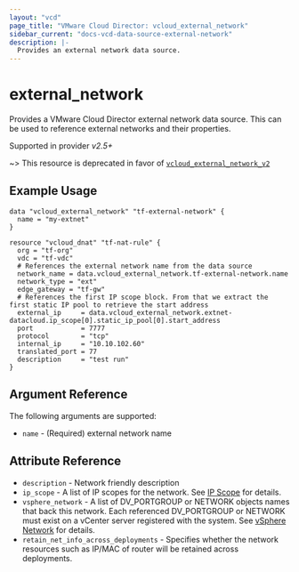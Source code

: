 ```yaml
---
layout: "vcd"
page_title: "VMware Cloud Director: vcloud_external_network"
sidebar_current: "docs-vcd-data-source-external-network"
description: |-
  Provides an external network data source.
---
```


# external\_network

Provides a VMware Cloud Director external network data source. This can be used to reference external networks and their properties.

Supported in provider *v2.5+*

~> This resource is deprecated in favor of [`vcloud_external_network_v2`](/providers/vmware/vcd/latest/docs/data-sources/external_network_v2)

## Example Usage

```hcl
data "vcloud_external_network" "tf-external-network" {
  name = "my-extnet"
}

resource "vcloud_dnat" "tf-nat-rule" {
  org = "tf-org"
  vdc = "tf-vdc"
  # References the external network name from the data source
  network_name = data.vcloud_external_network.tf-external-network.name
  network_type = "ext"
  edge_gateway = "tf-gw"
  # References the first IP scope block. From that we extract the first static IP pool to retrieve the start address
  external_ip     = data.vcloud_external_network.extnet-datacloud.ip_scope[0].static_ip_pool[0].start_address
  port            = 7777
  protocol        = "tcp"
  internal_ip     = "10.10.102.60"
  translated_port = 77
  description     = "test run"
}
```

## Argument Reference

The following arguments are supported:

* `name` - (Required) external network name

## Attribute Reference

* `description` - Network friendly description
* `ip_scope` -  A list of IP scopes for the network. See [IP Scope](/providers/vmware/vcd/latest/docs/resources/external_network#ipscope)
   for details.
* `vsphere_network` -  A list of DV_PORTGROUP or NETWORK objects names that back this network. Each referenced 
  DV_PORTGROUP or NETWORK must exist on a vCenter server registered with the system.
  See [vSphere Network](/providers/vmware/vcd/latest/docs/resources/external_network#vspherenetwork) for details.
* `retain_net_info_across_deployments` -  Specifies whether the network resources such as IP/MAC of router will be 
  retained across deployments.

